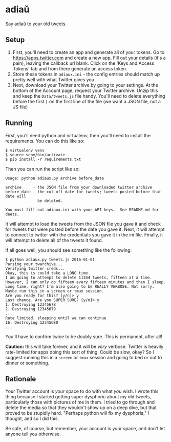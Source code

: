 # adia&#365;

Say adia&#365; to your old tweets.

## Setup

1. First, you'll need to create an app and generate all of your tokens. Go to <https://apps.twitter.com> and create a new app. Fill out your details (it's a pain), leaving the callback url blank. Click on the 'Keys and Access Tokens' tab and from there generate an access token.
2. Store these tokens in `adiaux.ini` - the config entries should match up pretty well with what Twitter gives you
3. Next, download your Twitter archive by going to your settings. At the bottom of the Account page, request your Twitter archive. Unzip this and keep the `Data/tweets.js` file handy. You'll need to delete everything before the first `[` on the first line of the file (we want a JSON file, not a JS file)
## Running

First, you'll need python and virtualenv, then you'll need to install the requirements. You can do this like so:

```
$ virtualenv venv
$ source venv/bin/activate
$ pip install -r requirements.txt
```

Then you can run the script like so:

```
Usage: python adiaux.py archive before_date

archive     - the JSON file from your downloaded twitter archive
before_date - the cut-off date for tweets; tweets posted before that date will
              be deleted.

You must fill out adiaux.ini with your API keys.  See README.md for deets.
```

It will attempt to load the tweets from the JSON file you gave it and check for tweets that were posted before the date you gave it. Next, it will attempt to connect to twitter with the credentials you gave it in the ini file. Finally, it will attempt to delete all of the tweets it found.

If all goes well, you should see something like the following:

```
$ python adiaux.py tweets.js 2016-01-01
Parsing your twarchive...
Verifying twitter creds...
Okay, this is could take a LONG time
I am going to attempt to delete 11344 tweets, fifteen at a time.
However, I can only do fifteen every fifteen minutes and then I sleep.
Long time, right? I'm also going to be REALLY VERBOSE. Not sorry.
Maybe run this in a screen or tmux session.
Are you ready for this? [y/n]> y
Last chance. Are you SUPER SURE? [y/n]> y
1. Destroying 12345678
2. Destroying 12345679
...
Rate limited, sleeping until we can continue
16. Destroying 12345680
...
```

You'll have to confirm twice to be doubly sure. This is permanent, after all!

**Caution:** this will take forever, and it will be *very* verbose.  Twitter is heavily rate-limited for apps doing this sort of thing. Could be slow, okay? So I suggest running this in a `screen` or `tmux` session and going to bed or out to dinner or something.

## Rationale

Your Twitter account is *your* space to do with what *you* wish. I wrote this thing because I started getting super dysphoric about my old tweets, particularly those with pictures of me in them. I tried to go through and delete the media so that they wouldn't show up on a deep dive, but that proved to be stupidly hard. "Perhaps python will fix my dysphoria," I thought, and so I did this.

Be safe, of course, but remember, your account is *your* space, and don't let anyone tell you otherwise.

